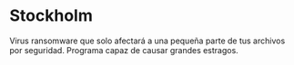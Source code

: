 # Stockholm
Virus ransomware que solo afectará a una pequeña parte de tus archivos por seguridad. Programa capaz de causar grandes estragos.
